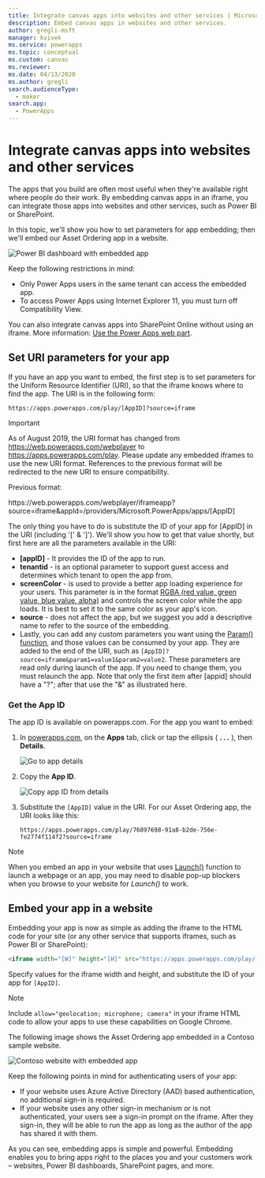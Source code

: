 ```yaml
---
title: Integrate canvas apps into websites and other services | Microsoft Docs
description: Embed canvas apps in websites and other services.
author: gregli-msft
manager: kvivek
ms.service: powerapps
ms.topic: conceptual
ms.custom: canvas
ms.reviewer: 
ms.date: 04/13/2020
ms.author: gregli
search.audienceType: 
  - maker
search.app: 
  - PowerApps
---
```

# Integrate canvas apps into websites and other services
The apps that you build are often most useful when they're available right where people do their work. By embedding canvas apps in an iframe, you can integrate those apps into websites and other services, such as Power BI or SharePoint.

In this topic, we'll show you how to set parameters for app embedding; then we'll embed our Asset Ordering app in a website.

![Power BI dashboard with embedded app](./media/embed-apps-dev/embed-dashboard.png)

Keep the following restrictions in mind:

- Only Power Apps users in the same tenant can access the embedded app.
- To access Power Apps using Internet Explorer 11, you must turn off Compatibility View.

You can also integrate canvas apps into SharePoint Online without using an iframe. More information: [Use the Power Apps web part](https://support.office.com/article/use-the-powerapps-web-part-6285f05e-e441-408a-99d7-aa688195cd1c).

## Set URI parameters for your app
If you have an app you want to embed, the first step is to set parameters for the Uniform Resource Identifier (URI), so that the iframe knows where to find the app. The URI is in the following form:

```
https://apps.powerapps.com/play/[AppID]?source=iframe
```

> [!IMPORTANT]
> As of August 2019, the URI format has changed from https://web.powerapps.com/webplayer to https://apps.powerapps.com/play. Please update any embedded iframes to use the new URI format. References to the previous format will be redirected to the new URI to ensure compatibility.
>
> Previous format:
> 
> https\://web.powerapps.com/webplayer/iframeapp?source=iframe&appId=/providers/Microsoft.PowerApps/apps/[AppID]

The only thing you have to do is substitute the ID of your app for [AppID] in the URI (including '[' & ']'). We'll show you how to get that value shortly, but first here are all the parameters available in the URI:

* **[appID]** - It provides the ID of the app to run.
* **tenantid** - is an optional parameter to support guest access and determines which tenant to open the app from. 
* **screenColor** - is used to provide a better app loading experience for your users. This parameter is in the format [RGBA (red value, green value, blue value, alpha)](../canvas-apps/functions/function-colors.md) and controls the screen color while the app loads. It is best to set it to the same color as your app's icon.
* **source** - does not affect the app, but we suggest you add a descriptive name to refer to the source of the embedding.
* Lastly, you can add any custom parameters you want using the [Param() function](../canvas-apps/functions/function-param.md), and those values can be consumed by your app. They are added to the end of the URI, such as `[AppID]?source=iframe&param1=value1&param2=value2`. These parameters are read only during launch of the app. If you need to change them, you must relaunch the app. Note that only the first item after [appid] should have a "?"; after that use the "&" as illustrated here. 

### Get the App ID
The app ID is available on powerapps.com. For the app you want to embed:

1. In [powerapps.com](https://powerapps.microsoft.com), on the **Apps** tab, click or tap the ellipsis ( **. . .** ), then **Details**.
   
    ![Go to app details](./media/embed-apps-dev/details.png)
1. Copy the **App ID**.
   
    ![Copy app ID from details](./media/embed-apps-dev/app-id.png)
1. Substitute the `[AppID]` value in the URI. For our Asset Ordering app, the URI looks like this:
   
    ```
    https://apps.powerapps.com/play/76897698-91a8-b2de-756e-fe2774f114f2?source=iframe
    ```

> [!NOTE]
> When you embed an app in your website that uses [Launch()](functions/function-param.md) function to launch a webpage or an app, you may need to disable pop-up blockers when you browse to your website for *Launch()* to work.

## Embed your app in a website
Embedding your app is now as simple as adding the iframe to the HTML code for your site (or any other service that supports iframes, such as Power BI or SharePoint):

```html
<iframe width="[W]" height="[H]" src="https://apps.powerapps.com/play/[AppID]?source=website&screenColor=rgba(165,34,55,1)" allow="geolocation; microphone; camera"/>
```

Specify values for the iframe width and height, and substitute the ID of your app for `[AppID]`.

> [!NOTE]
> Include `allow="geolocation; microphone; camera"` in your iframe HTML code to allow your apps to use these capabilities on Google Chrome.

The following image shows the Asset Ordering app embedded in a Contoso sample website.

![Contoso website with embedded app](./media/embed-apps-dev/contoso-website.png)

Keep the following points in mind for authenticating users of your app:

- If your website uses Azure Active Directory (AAD) based authentication, no additional sign-in is required.
- If your website uses any other sign-in mechanism or is not authenticated, your users see a sign-in prompt on the iframe. After they sign-in, they will be able to run the app as long as the author of the app has shared it with them.

As you can see, embedding apps is simple and powerful. Embedding enables you to bring apps right to the places you and your customers work – websites, Power BI dashboards, SharePoint pages, and more.
